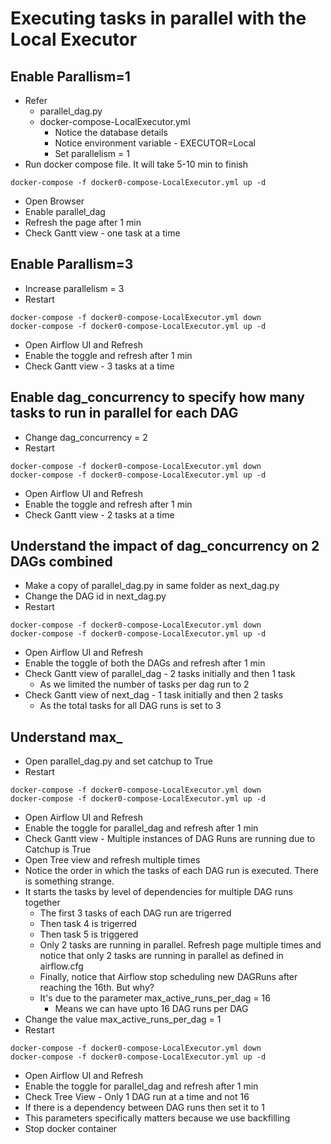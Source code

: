# Executing tasks in parallel with the Local Executor
## Enable Parallism=1
- Refer
  - parallel_dag.py
  - docker-compose-LocalExecutor.yml
    - Notice the database details
    - Notice environment variable - EXECUTOR=Local
    - Set parallelism = 1
- Run docker compose file. It will take 5-10 min to finish

```
docker-compose -f docker0-compose-LocalExecutor.yml up -d
```
- Open Browser
- Enable parallel_dag
- Refresh the page after 1 min
- Check Gantt view - one task at a time

## Enable Parallism=3
- Increase parallelism = 3
- Restart
```
docker-compose -f docker0-compose-LocalExecutor.yml down
docker-compose -f docker0-compose-LocalExecutor.yml up -d
```

- Open Airflow UI and Refresh
- Enable the toggle and refresh after 1 min
- Check Gantt view - 3 tasks at a time

## Enable dag_concurrency to specify how many tasks to run in parallel for each DAG
- Change dag_concurrency = 2
- Restart
```
docker-compose -f docker0-compose-LocalExecutor.yml down
docker-compose -f docker0-compose-LocalExecutor.yml up -d
```
- Open Airflow UI and Refresh
- Enable the toggle and refresh after 1 min
- Check Gantt view - 2 tasks at a time

## Understand the impact of dag_concurrency on 2 DAGs combined
- Make a copy of parallel_dag.py in same folder as next_dag.py
- Change the DAG id in next_dag.py
- Restart
```
docker-compose -f docker0-compose-LocalExecutor.yml down
docker-compose -f docker0-compose-LocalExecutor.yml up -d
```
- Open Airflow UI and Refresh
- Enable the toggle of both the DAGs and refresh after 1 min
- Check Gantt view of parallel_dag - 2 tasks initially and then 1 task
  - As we limited the number of tasks per dag run to 2
- Check Gantt view of next_dag - 1 task initially and then 2 tasks
  - As the total tasks for all DAG runs is set to 3

## Understand max_
- Open parallel_dag.py and set catchup to True
- Restart
```
docker-compose -f docker0-compose-LocalExecutor.yml down
docker-compose -f docker0-compose-LocalExecutor.yml up -d
```
- Open Airflow UI and Refresh
- Enable the toggle for parallel_dag and refresh after 1 min
- Check Gantt view - Multiple instances of DAG Runs are running due to Catchup is True
- Open Tree view and refresh multiple times
- Notice the order in which the tasks of each DAG run is executed. There is something strange.
- It starts the tasks by level of dependencies for multiple DAG runs together
  - The first 3 tasks of each DAG run are trigerred
  - Then task 4 is trigerred
  - Then task 5 is triggered
  - Only 2 tasks are running in parallel. Refresh page multiple times and notice that only 2 tasks are running in parallel as defined in airflow.cfg
  - Finally, notice that Airflow stop scheduling new DAGRuns after reaching the 16th. But why?
  - It's due to the parameter max_active_runs_per_dag = 16
    - Means we can have upto 16 DAG runs per DAG
- Change the value max_active_runs_per_dag = 1
- Restart
```
docker-compose -f docker0-compose-LocalExecutor.yml down
docker-compose -f docker0-compose-LocalExecutor.yml up -d
```
- Open Airflow UI and Refresh
- Enable the toggle for parallel_dag and refresh after 1 min
- Check Tree View - Only 1 DAG run at a time and not 16
- If there is a dependency between DAG runs then set it to 1
- This parameters specifically matters because we use backfilling
- Stop docker container
